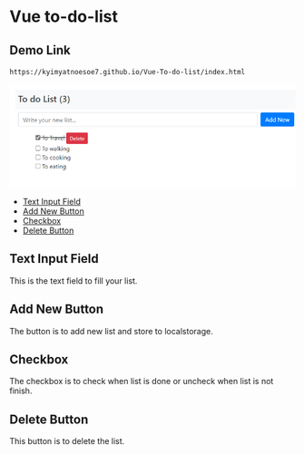 # Vue to-do-list

## Demo Link
```
https://kyimyatnoesoe7.github.io/Vue-To-do-list/index.html

```

![Vue-to-do-list Image](image/vue.png)

- [Text Input Field](#text-input-field)
- [Add New Button](#add-new-button)
- [Checkbox](#checkbox)
- [Delete Button](#delete-button)

## Text Input Field

This is the text field to fill your list.

## Add New Button

The button is to add new list and store to localstorage.

## Checkbox 

The checkbox is to check when list is done or uncheck when list is not finish.

## Delete Button

This button is to delete the list.
